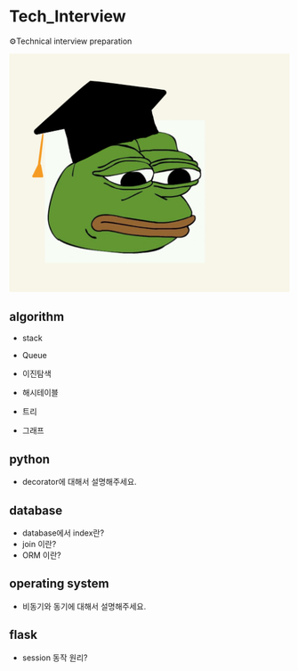 # Tech_Interview

⚙️Technical interview preparation

![개구리](https://github.com/yejiCho/Tech_Interview/blob/master/image/frog.jpg)

## algorithm

- stack

- Queue

- 이진탐색

- 해시테이블

- 트리

- 그래프


## python

- decorator에 대해서 설명해주세요.

## database

- database에서 index란?
- join 이란?
- ORM 이란?

## operating system

- 비동기와 동기에 대해서 설명해주세요.

## flask

- session 동작 원리?